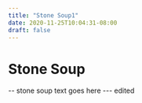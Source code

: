 ```yaml
---
title: "Stone Soup1"
date: 2020-11-25T10:04:31-08:00
draft: false
---
```

# Stone Soup

-- stone soup text goes here
--- edited
